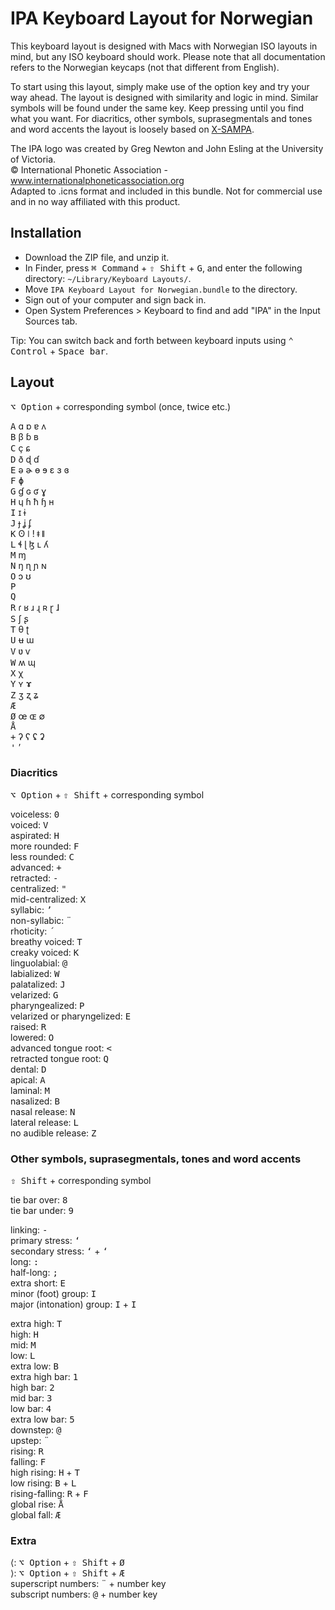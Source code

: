 # IPA Keyboard Layout for Norwegian

This keyboard layout is designed with Macs with Norwegian ISO layouts in mind, but any ISO keyboard should work. Please note that all documentation refers to the Norwegian keycaps (not that different from English).

To start using this layout, simply make use of the option key and try your way ahead. The layout is designed with similarity and logic in mind. Similar symbols will be found under the same key. Keep pressing until you find what you want. For diacritics, other symbols, suprasegmentals and tones and word accents the layout is loosely based on [X-SAMPA](http://en.wikipedia.org/wiki/X-SAMPA).

The IPA logo was created by Greg Newton and John Esling at the University of Victoria.  
© International Phonetic Association - www.internationalphoneticassociation.org  
Adapted to .icns format and included in this bundle. Not for commercial use and in no way affiliated with this product.

## Installation

- Download the ZIP file, and unzip it.
- In Finder, press <kbd>⌘ Command</kbd> + <kbd>⇧ Shift</kbd> + <kbd>G</kbd>, and enter the following directory: `~/Library/Keyboard Layouts/`.
- Move `IPA Keyboard Layout for Norwegian.bundle` to the directory.
- Sign out of your computer and sign back in.
- Open System Preferences > Keyboard to find and add "IPA" in the Input Sources tab.

Tip: You can switch back and forth between keyboard inputs using <kbd>⌃ Control</kbd> + <kbd>Space bar</kbd>.

## Layout

<kbd>⌥ Option</kbd> + corresponding symbol (once, twice etc.)

<kbd>A</kbd> ɑ ɒ ɐ ʌ  
<kbd>B</kbd> β ɓ ʙ  
<kbd>C</kbd> ç ɕ  
<kbd>D</kbd> ð ɖ ɗ  
<kbd>E</kbd> ə ɚ ɵ ɘ ɛ ɜ ɞ  
<kbd>F</kbd> ɸ  
<kbd>G</kbd> ɠ ɢ ʛ ɣ  
<kbd>H</kbd> ɥ ɦ ħ ɧ ʜ  
<kbd>I</kbd> ɪ ɨ  
<kbd>J</kbd> ɟ ʝ ʄ  
<kbd>K</kbd> ʘ ǀ ǃ ǂ ǁ  
<kbd>L</kbd> ɬ ɭ ɮ ʟ ʎ  
<kbd>M</kbd> ɱ  
<kbd>N</kbd> ŋ ɳ ɲ ɴ  
<kbd>O</kbd> ɔ ʊ  
<kbd>P</kbd>  
<kbd>Q</kbd>  
<kbd>R</kbd> ɾ ʁ ɹ ɻ ʀ ɽ ɺ  
<kbd>S</kbd> ʃ ʂ  
<kbd>T</kbd> θ ʈ  
<kbd>U</kbd> ʉ ɯ  
<kbd>V</kbd> ʋ ⱱ  
<kbd>W</kbd> ʍ ɰ  
<kbd>X</kbd> χ  
<kbd>Y</kbd> ʏ ɤ  
<kbd>Z</kbd> ʒ ʐ ʑ  
<kbd>Æ</kbd>  
<kbd>Ø</kbd> œ ɶ ∅  
<kbd>Å</kbd>  
<kbd>+</kbd> ʔ ʕ ʢ ʡ  
<kbd>'</kbd> ʼ

### Diacritics

<kbd>⌥ Option</kbd> + <kbd>⇧ Shift</kbd> + corresponding symbol

voiceless: <kbd>0</kbd>  
voiced: <kbd>V</kbd>  
aspirated: <kbd>H</kbd>  
more rounded: <kbd>F</kbd>  
less rounded: <kbd>C</kbd>  
advanced: <kbd>+</kbd>  
retracted: <kbd>-</kbd>  
centralized: <kbd>"</kbd>  
mid-centralized: <kbd>X</kbd>  
syllabic: <kbd>’</kbd>  
non-syllabic: <kbd>¨</kbd>  
rhoticity: <kbd>´</kbd>  
breathy voiced: <kbd>T</kbd>  
creaky voiced: <kbd>K</kbd>  
linguolabial: <kbd>@</kbd>  
labialized: <kbd>W</kbd>  
palatalized: <kbd>J</kbd>  
velarized: <kbd>G</kbd>  
pharyngealized: <kbd>P</kbd>  
velarized or pharyngelized: <kbd>E</kbd>  
raised: <kbd>R</kbd>  
lowered: <kbd>O</kbd>  
advanced tongue root: <kbd><</kbd>  
retracted tongue root: <kbd>Q</kbd>  
dental: <kbd>D</kbd>  
apical: <kbd>A</kbd>  
laminal: <kbd>M</kbd>  
nasalized: <kbd>B</kbd>  
nasal release: <kbd>N</kbd>  
lateral release: <kbd>L</kbd>  
no audible release:  <kbd>Z</kbd>  

### Other symbols, suprasegmentals, tones and word accents

<kbd>⇧ Shift</kbd> + corresponding symbol

tie bar over: <kbd>8</kbd>  
tie bar under: <kbd>9</kbd>  

linking: <kbd>-</kbd>  
primary stress: <kbd>‘</kbd>  
secondary stress: <kbd>‘</kbd> + <kbd>‘</kbd>  
long: <kbd>:</kbd>  
half-long: <kbd>;</kbd>  
extra short: <kbd>E</kbd>  
minor (foot) group: <kbd>I</kbd>  
major (intonation) group: <kbd>I</kbd> + <kbd>I</kbd>  

extra high: <kbd>T</kbd>  
high: <kbd>H</kbd>  
mid: <kbd>M</kbd>  
low: <kbd>L</kbd>  
extra low: <kbd>B</kbd>  
extra high bar: <kbd>1</kbd>  
high bar: <kbd>2</kbd>  
mid bar: <kbd>3</kbd>  
low bar: <kbd>4</kbd>  
extra low bar: <kbd>5</kbd>  
downstep: <kbd>@</kbd>  
upstep: <kbd>¨</kbd>  
rising: <kbd>R</kbd>  
falling: <kbd>F</kbd>  
high rising: <kbd>H</kbd> + <kbd>T</kbd>  
low rising: <kbd>B</kbd> + <kbd>L</kbd>  
rising-falling: <kbd>R</kbd> + <kbd>F</kbd>  
global rise: <kbd>Å</kbd>  
global fall: <kbd>Æ</kbd>  

### Extra

⟨: <kbd>⌥ Option</kbd> + <kbd>⇧ Shift</kbd> + <kbd>Ø</kbd>  
⟩: <kbd>⌥ Option</kbd> + <kbd>⇧ Shift</kbd> + <kbd>Æ</kbd>  
superscript numbers: <kbd>¨</kbd> + number key  
subscript numbers: <kbd>@</kbd> + number key  
